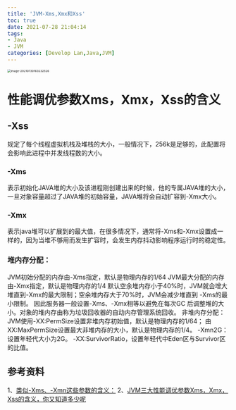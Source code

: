 ```yaml
---
title: 'JVM-Xms,Xmx和Xss'
toc: true
date: 2021-07-28 21:04:14
tags:
- Java
- JVM
categories: [Develop Lan,Java,JVM]
---
```


<img src="https://xcu-oss.oss-cn-beijing.aliyuncs.com/image/gao/image-20210730163232526.png" alt="image-20210730163232526" style="zoom:47%;" />

# 性能调优参数Xms，Xmx，Xss的含义

## -Xss

规定了每个线程虚拟机栈及堆栈的大小，一般情况下，256k是足够的，此配置将会影响此进程中并发线程数的大小。
### -Xms

表示初始化JAVA堆的大小及该进程刚创建出来的时候，他的专属JAVA堆的大小，一旦对象容量超过了JAVA堆的初始容量，JAVA堆将会自动扩容到-Xmx大小。

### -Xmx

表示java堆可以扩展到的最大值，在很多情况下，通常将-Xms和-Xmx设置成一样的，因为当堆不够用而发生扩容时，会发生内存抖动影响程序运行时的稳定性。

### 堆内存分配：

JVM初始分配的内存由-Xms指定，默认是物理内存的1/64
JVM最大分配的内存由-Xmx指定，默认是物理内存的1/4
默认空余堆内存小于40%时，JVM就会增大堆直到-Xmx的最大限制；空余堆内存大于70%时，JVM会减少堆直到 -Xms的最小限制。
因此服务器一般设置-Xms、-Xmx相等以避免在每次GC 后调整堆的大小。对象的堆内存由称为垃圾回收器的自动内存管理系统回收。
非堆内存分配：
JVM使用-XX:PermSize设置非堆内存初始值，默认是物理内存的1/64；
由XX:MaxPermSize设置最大非堆内存的大小，默认是物理内存的1/4。
-Xmn2G：设置年轻代大小为2G。
-XX:SurvivorRatio，设置年轻代中Eden区与Survivor区的比值。


## 参考资料
1、[类似-Xms、-Xmn这些参数的含义：](https://blog.csdn.net/a1439775520/article/details/97787160)
2、[JVM三大性能调优参数Xms，Xmx，Xss的含义，你又知道多少呢](https://baijiahao.baidu.com/s?id=1671253445384660292&wfr=spider&for=pc)